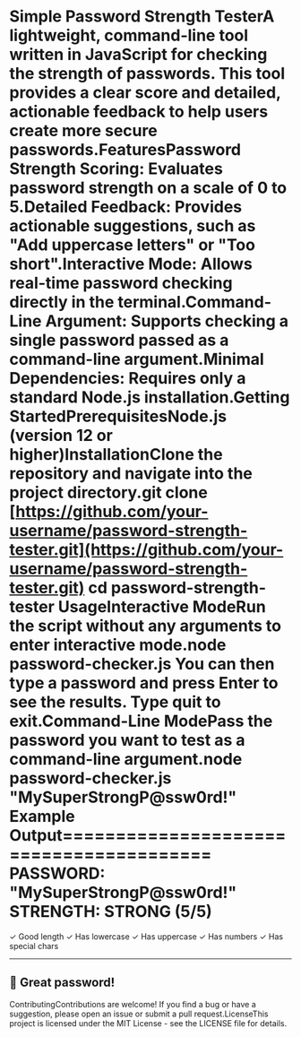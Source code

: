 Simple Password Strength TesterA lightweight, command-line tool written in JavaScript for checking the strength of passwords. This tool provides a clear score and detailed, actionable feedback to help users create more secure passwords.FeaturesPassword Strength Scoring: Evaluates password strength on a scale of 0 to 5.Detailed Feedback: Provides actionable suggestions, such as "Add uppercase letters" or "Too short".Interactive Mode: Allows real-time password checking directly in the terminal.Command-Line Argument: Supports checking a single password passed as a command-line argument.Minimal Dependencies: Requires only a standard Node.js installation.Getting StartedPrerequisitesNode.js (version 12 or higher)InstallationClone the repository and navigate into the project directory.git clone [https://github.com/your-username/password-strength-tester.git](https://github.com/your-username/password-strength-tester.git)
cd password-strength-tester
UsageInteractive ModeRun the script without any arguments to enter interactive mode.node password-checker.js
You can then type a password and press Enter to see the results. Type quit to exit.Command-Line ModePass the password you want to test as a command-line argument.node password-checker.js "MySuperStrongP@ssw0rd!"
Example Output========================================
PASSWORD: "MySuperStrongP@ssw0rd!"
STRENGTH: STRONG (5/5)
========================================
✓ Good length
✓ Has lowercase
✓ Has uppercase
✓ Has numbers
✓ Has special chars

----------------------------------------
🎉 Great password!
----------------------------------------
ContributingContributions are welcome! If you find a bug or have a suggestion, please open an issue or submit a pull request.LicenseThis project is licensed under the MIT License - see the LICENSE file for details.
